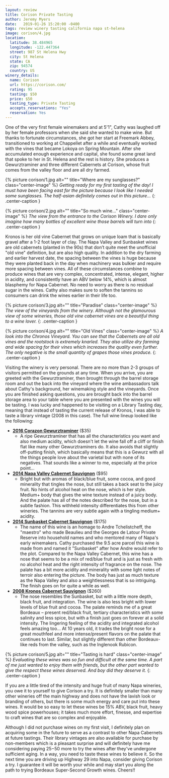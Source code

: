 ```yaml
---
layout: review
title: Corison Private Tasting
author: Jeremy Myers
date:   2019-01-26 15:20:00 -0400
tags: review winery tasting california napa st-helena
image: corison/4.jpg
location:
  latitude: 38.484965
  longitude: -122.447364
  street: 987 St Helena Hwy
  city: St Helena
  state: CA
  zip: 94574
  country: US
winery_details:
  name: Corison
  url: https://corison.com/
  rating: 95
  tasting: $50
  price: $50
  tasting_type: Private Tasting
  accepts_reservations: "Yes"
  reservation: Yes
---
```

One of the very first female winemakers and at 5'1", Cathy was laughed off by her female professors when she said she wanted to make wine.  But thanks to fortunate circumstances, she got her start at Freemark Abbey, transitioned to working at Chappellet after a while and eventually worked with the vines that became Lokoya on Spring Mountain.  After she accumulated enough experience and capital, she found some great land that spoke to her in St. Helena and the rest is history.  She produces a Gewurztraminer and three different Cabernets at Corison, whose fruit comes from the valley floor and are all dry farmed.  

{% picture corison/1.jpg alt="" title="Where are my sunglasses?" class="center-image" %}
*Getting ready for my first tasting of the day!  I must have been facing east for the picture because I look like I needed some sunglasses.  The half-asian definitely comes out in this picture...*
{: .center-caption }

{% picture corison/2.jpg alt="" title="So much wine..." class="center-image" %}
*The view from the entrance to the Corison Winery.  I dare only imagine how many bottles of excellent wine those barrels will turn into*
{: .center-caption }

Kronos is her old vine Cabernet that grows on unique loam that is basically gravel after a 1-2 foot layer of clay.  The Napa Valley and Sunbasket wines are old cabernets (planted in the 90s) that don’t quite meet the unofficial "old vine" definition, but are also high quality.  In addition to the dry farming and earlier harvest date, the spacing between the vines is huge because they were planted back in the day when machinery was bulkier and require more spacing between vines.  All of these circumstances combine to produce wines that are very complex, concentrated, intense, elegant, higher in acidity, and consistently have an ABV below 14%, which is almost blasphemy for Napa Cabernet.  No need to worry as there is no residual sugar in the wines.  Cathy also makes sure to soften the tannins so consumers can drink the wines earlier in their life too.

{% picture corison/3.jpg alt="" title="Paradise" class="center-image" %}
*The view of the vineyards from the winery.  Although not the glamourous view of some wineries, those old vine cabernet vines are a beautiful thing to a wine lover.*
{: .center-caption }

{% picture corison/4.jpg alt="" title="Old Vines" class="center-image" %}
*A look into the Chronos Vineyard.  You can see that the Cabernets are all old vines and the rootstock is extremely knarled.  They also utilize dry farming and wide spacing for their vines which increases the quality even further.  The only negative is the small quantity of grapes those vines produce.*
{: .center-caption }

Visiting the winery is very personal.  There are no more than 2-3 groups of visitors permitted on the grounds at any time.  When you arrive, you are greeted with the Gewurztraminer, then brought through the barrel storage room and out the back into the vineyard where the wine ambassadors talk about Cathy's background, her winemaking style and the vineyards.  Once you are finished asking questions, you are brought back into the barrel storage area to your table where you are presented with the wines you will be tasting.  I was lucky and happened to be visiting on a Library Tasting day, meaning that instead of tasting the current release of Kronos, I was able to taste a library vintage (2008 in this case).  The full wine lineup looked like the following:

* [**2016 Corazon Gewurztraminer**](https://store.corison.com/store/index.cfm?fuseaction=productdetail&product_id=299) ($35)
  * A ripe Gewurztraminer that has all the characteristics you want and also medium acidity, which doesn't let the wine fall off a cliff or finish flat like many other Gewurztraminers do.  It also avoids that slightly off-putting finish, which basically means that this is a Gewurz with all the things people love about the varietal but with none of its negatives.  That sounds like a winner to me, especially at the price point...
* [**2014 Napa Valley Cabernet Sauvignon**](https://store.corison.com/store/index.cfm?fuseaction=productdetail&product_id=248) ($95)
  * Bright but with aromas of black/blue fruit, some cocoa, and good minerality that tingles the nose, but still takes a back seat to the juicy fruit.  No hints of alcohol heat on the nose, which is her style.  Medium+ body that gives the wine texture instead of a juicy body.  And the palate has all of the notes described for the nose, but in a subtle fashion.  This withheld intensity differentiates this from other wineries.  The tannins are very subtle again with a tingling medium+ acidity.  
* [**2014 Sunbasket Cabernet Sauvignon**](https://store.corison.com/store/index.cfm?fuseaction=productdetail&product_id=247) ($175)
  * The name of this wine is an homage to Andre Tchelistcheff, the "maestro" who made Beaulieu and the Georges de Latour Private Reserve into household names and who mentored many of Napa's early winemakers.  Cathy purchased the 9.5 acre parcel this wine is made from and named it "Sunbasket" after how Andre would refer to the plot.  Compared to the Napa Valley Cabernet, this wine has a nose that seems to be a mix of red/blue fruit and is just as fresh with no alcohol heat and the right intensity of fragrance on the nose.  The palate has a bit more acidity and minerality with some light notes of terroir also entering the picture.  The body has just as much texture as the Napa Valley and also a weightlessness that is so intriguing.  The finish goes on for quite a while as well.  
* [**2008 Kronos Cabernet Sauvignon**](https://store.corison.com/store/index.cfm?fuseaction=productdetail&product_id=104) ($260)
  * The nose resembles the Sunbasket, but with a little more depth, black fruit, and integration.  The wine is also less bright with lower levels of blue fruit and cocoa.  The palate reminds me of a great Bordeaux – present red/black fruit, tertiary characteristics with some salinity and less spice, but with a finish just goes on forever at a solid intensity.  The lingering feeling of the acidity and integrated alcohol feels amazing too...  At 10 years old, it trades the bright nose for a great mouthfeel and more intense/present flavors on the palate that continues to last.  Similar, but slightly different than other Bordeaux-like reds from the valley, such as the Inglenook Rubicon.

{% picture corison/5.jpg alt="" title="Tasting is hard" class="center-image" %}
*Evaluating these wines was so fun and difficult at the same time.  A part of me just wanted to enjoy them with friends, but the other part wanted to give the respect these wines deserved.  And boy did they deserve it.*
{: .center-caption }

If you are a little tired of the intensity and huge fruit of many Napa wineries, you owe it to yourself to give Corison a try.  It is definitely smaller than many other wineries off the main highway and does not have the lavish look or branding of others, but there is some much energy and care put into these wines.  It would be so easy to let these wines be 15% ABV, black fruit, heavy wood spice powerhouses; it takes much more effort, finesse, and expertise to craft wines that are so complex and enjoyable. 

Although I did not purchase wines on my first visit, I definitely plan on acquiring some in the future to serve as a contrast to other Napa Cabernets at future tastings.  Their library vintages are also available for purchase by non-members which is a pleasant surprise and will definitely have me considering paying $25-$50 more to try the wines after they've undergone sufficient aging.  In a way, you need to taste these wines to believe it.  So the next time you are driving up Highway 29 into Napa, consider giving Corison a try.  I guarantee it will be worth your while and may start you along the path to trying Bordeaux Super-Second Growth wines.  Cheers!!
